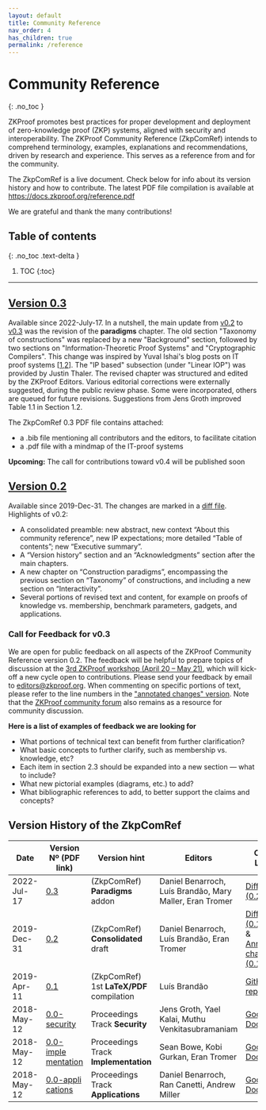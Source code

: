 ```yaml
---
layout: default
title: Community Reference
nav_order: 4
has_children: true
permalink: /reference
---
```


# Community Reference
{: .no_toc }

ZKProof promotes best practices for proper development and deployment of zero-knowledge proof (ZKP) systems, aligned with security and interoperability. The ZKProof Community Reference (ZkpComRef) intends to comprehend terminology, examples, explanations and recommendations, driven by research and experience. This serves as a reference from and for the community.


The ZkpComRef is a live document. Check below for info about its version history and how to contribute. The latest PDF file compilation is available at https://docs.zkproof.org/reference.pdf

We are grateful and thank the many contributions!


## Table of contents
{: .no_toc .text-delta }

1. TOC
{:toc}

---

## [Version 0.3](/pages/reference/versions/ZkpComRef-0-3.pdf)

Available since 2022-July-17. In a nutshell, the main update from [v0.2](/pages/reference/versions/ZkpComRef-0-2.pdf) to [v0.3](/pages/reference/versions/ZkpComRef-0-3.pdf) was the revision of the **paradigms** chapter. The old section "Taxonomy of constructions" was replaced by a new "Background" section, followed by two sections on "Information-Theoretic Proof Systems" and "Cryptographic Compilers". This change was inspired by Yuval Ishai's blog posts on IT proof systems [[1]([1](https://zkproof.org/2020/08/12/information-theoretic-proof-systems/)),[2](https://zkproof.org/2020/10/15/information-theoretic-proof-systems-part-ii/)]. The "IP based" subsection (under "Linear IOP") was provided by Justin Thaler. The revised chapter was structured and edited by the ZKProof Editors. Various editorial corrections were externally suggested, during the public review phase. Some were incorporated, others are queued for future revisions. Suggestions from Jens Groth improved Table 1.1 in Section 1.2.

The ZkpComRef 0.3 PDF file contains attached:
- a .bib file mentioning all contributors and the editors, to facilitate citation
- a .pdf file with a mindmap of the IT-proof systems

**Upcoming:** The call for contributions toward v0.4 will be published soon


## [Version 0.2](/pages/reference/versions/ZkpComRef-0-2.pdf)

Available since 2019-Dec-31. The changes are marked in a [diff file](/pages/reference/diffs/diff-v0.2-from-v0.1.pdf). Highlights of v0.2:
- A consolidated preamble: new abstract, new context “About this community reference”, new IP expectations; more detailed “Table of contents”; new “Executive summary”.
- A “Version history” section and an “Acknowledgments” section after the main chapters.
- A new chapter on “Construction paradigms”, encompassing the previous section on “Taxonomy” of constructions, and including a new section on “Interactivity”.
- Several portions of revised text and content, for example on proofs of knowledge vs. membership, benchmark parameters, gadgets, and applications.


### Call for Feedback for v0.3

We are open for public feedback on all aspects of the ZKProof Community Reference version 0.2. The feedback will be helpful to prepare topics of discussion at the [3rd ZKProof workshop (April 20 – May 21)](https://zkproof.org/events/workshop3), which will kick-off a new cycle open to contributions. Please send your feedback by email to [editors@zkproof.org](mailto:editors@zkproof.org). When commenting on specific portions of text, please refer to the line numbers in the ["annotated changes" version](/pages/reference/diffs/changes-v0.2-from-v0.1.pdf). Note that the [ZKProof community forum](https://community.zkproof.org) also remains as a resource for community discussion.

**Here is a list of examples of feedback we are looking for**

- What portions of technical text can benefit from further clarification?
- What basic concepts to further clarify, such as membership vs. knowledge, etc?
- Each item in section 2.3 should be expanded into a new section — what to include?
- What new pictorial examples (diagrams, etc.) to add?
- What bibliographic references to add, to better support the claims and concepts?


## Version History of the ZkpComRef

Date | Version Nº (PDF link) | Version hint | Editors | Other Links
-----|---------|-------|---------|---------
2022-Jul-17 |  [0.3](/pages/reference/versions/ZkpComRef-0-3.pdf) | (ZkpComRef) **Paradigms** addon | Daniel Benarroch, Luís Brandão, Mary Maller, Eran Tromer | [Diff PDF (0.2→0.3)](https://github.com/zkpstandard/zkreference/raw/master/diff-v0.3-from-v0.2.pdf)
2019-Dec-31 | [0.2](/pages/reference/versions/ZkpComRef-0-2.pdf) | (ZkpComRef) **Consolidated** draft | Daniel Benarroch, Luís Brandão, Eran Tromer | [Diff PDF (0.1→0.2)](/pages/reference/diffs/diff-v0.2-from-v0.1.pdf) & [Annotated changes (0.1→0.2)](/pages/reference/difs/changes-v0.2-from-v0.1.pdf)
2019-Apr-11 | [0.1](/pages/reference/versions/ZkpComRef-0-1.pdf) | (ZkpComRef) 1st **LaTeX/PDF** compilation | Luís Brandão | [GitHub repo](https://github.com/zkpstandard/zkreference)
2018-May-12 | [0.0-security](/pages/reference/versions/zkproof-security-20180801.pdf) | Proceedings Track **Security**  | Jens Groth, Yael Kalai, Muthu Venkitasubramaniam | [Google Doc](https://docs.google.com/document/d/1uXKovVpYuXRybCpFH97iMm9IVhzr2zfWCzrVm9jl5JA/edit?usp=sharing)
2018-May-12 |  [0.0-imple</br>mentation](/pages/reference/versions/zkproof-implementation-20180801.pdf) | Proceedings Track **Implementation** | Sean Bowe, Kobi Gurkan, Eran Tromer | [Google Doc](https://docs.google.com/document/d/1gcSXlQp1NOSza-8dBczL3X0KbLNvsYn4JXbpDMhUF2c/edit?usp=sharing)
2018-May-12 | [0.0-appli</br>cations](/pages/reference/versions/zkproof-applications-20180801.pdf) | Proceedings Track **Applications**  | Daniel Benarroch, Ran Canetti, Andrew Miller | [Google Doc](https://docs.google.com/document/d/1spgtYG8iXZ_NjUXdN8AEdKdGmaulE8r-mf7NsQ-_y4E/edit?usp=sharing)
